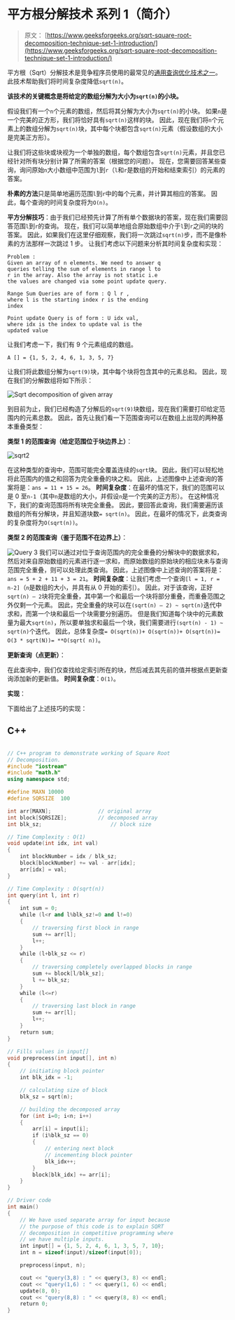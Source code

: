 # 平方根分解技术 系列 1（简介）

> 原文： [https://www.geeksforgeeks.org/sqrt-square-root-decomposition-technique-set-1-introduction/](https://www.geeksforgeeks.org/sqrt-square-root-decomposition-technique-set-1-introduction/)

平方根（Sqrt）分解技术是竞争程序员使用的最常见的[通用查询优化技术之一](https://www.geeksforgeeks.org/range-minimum-query-for-static-array/)。 此技术帮助我们将时间复杂度降低`sqrt(n)`。

**该技术的关键概念是将给定的数组分解为大小为`sqrt(n)`的小块。**

假设我们有一个`n`个元素的数组，然后将其分解为大小为`sqrt(n)`的小块。 如果`n`是一个完美的正方形，我们将恰好具有`sqrt(n)`这样的块。 因此，现在我们将`n`个元素上的数组分解为`sqrt(n)`块，其中每个块都包含`sqrt(n)`元素（假设数组的大小是完美正方形）。

让我们将这些块或块视为一个单独的数组，每个数组包含`sqrt(n)`元素，并且您已经针对所有块分别计算了所需的答案（根据您的问题）。 现在，您需要回答某些查询，询问原始`n`大小数组中范围为`l`到`r`（`l`和`r`是数组的开始和结束索引）的元素的答案。

**朴素的方法**只是简单地遍历范围`l`到`r`中的每个元素，并计算其相应的答案。 因此，每个查询的时间复杂度将为`O(n)`。

**平方分解技巧**：由于我们已经预先计算了所有单个数据块的答案，现在我们需要回答范围`l`到`r`的查询。 现在，我们可以简单地组合原始数组中介于`l`到`r`之间的块的答案。 因此，如果我们在这里仔细观察，我们将一次跳过`sqrt(n)`步，而不是像朴素的方法那样一次跳过 1 步。 让我们考虑以下问题来分析其时间复杂度和实现：

```
Problem :
Given an array of n elements. We need to answer q 
queries telling the sum of elements in range l to 
r in the array. Also the array is not static i.e 
the values are changed via some point update query.

Range Sum Queries are of form : Q l r , 
where l is the starting index r is the ending 
index

Point update Query is of form : U idx val, 
where idx is the index to update val is the 
updated value

```

让我们考虑一下，我们有 9 个元素组成的数组。

`A [] = {1, 5, 2, 4, 6, 1, 3, 5, 7}`

让我们将此数组分解为`sqrt(9)`块，其中每个块将包含其中的元素总和。 因此，现在我们的分解数组将如下所示：

![Sqrt decomposition of given array](img/d32815f3b3217b6e8375939aa068c3a6.png)

到目前为止，我们已经构造了分解后的`sqrt(9)`块数组，现在我们需要打印给定范围内的元素总数。 因此，首先让我们看一下范围查询可以在数组上出现的两种基本重叠类型：

**类型 1 的范围查询（给定范围位于块边界上）**：

![sqrt2](img/a0cd79644bcb1999f8771640f9776bbb.png)

在这种类型的查询中，范围可能完全覆盖连续的`sqrt`块。 因此，我们可以轻松地将此范围内的值之和回答为完全重叠的块之和。
因此，上述图像中上述查询的答案将是：`ans = 11 + 15 = 26`。
**时间复杂度**：在最坏的情况下，我们的范围可以是 0 至`n-1`（其中`n`是数组的大小，并假设`n`是一个完美的正方形）。 在这种情况下，我们的查询范围将所有块完全重叠。 因此，要回答此查询，我们需要遍历该数组的所有分解块，并且知道块数`= sqrt(n)`。 因此，在最坏的情况下，此类查询的复杂度将为`O(sqrt(n))`。

**类型 2 的范围查询（鉴于范围不在边界上）**：

![Query 3](img/8c8b5ef885c503c56be2f988589cf5e8.png)
我们可以通过对位于查询范围内的完全重叠的分解块中的数据求和，然后对来自原始数组的元素进行逐一求和，而原始数组的原始块的相应块未与查询范围完全重叠，则可以处理此类查询。
因此，上述图像中上述查询的答案将是：`ans = 5 + 2 + 11 + 3 = 21`。
**时间复杂度**：让我们考虑一个查询`[l = 1, r = n-2]`（`n`是数组的大小，并具有从 0 开始的索引）。 因此，对于该查询，正好`sqrt(n) – 2`块将完全重叠，其中第一个和最后一个块将部分重叠，而重叠范围之外仅剩一个元素。 因此，完全重叠的块可以在`(sqrt(n) – 2) ~ sqrt(n)`迭代中求和，而第一个块和最后一个块需要分别遍历。 但是我们知道每个块中的元素数量为最大`sqrt(n)`，所以要单独求和最后一个块，我们需要进行`(sqrt(n) - 1) ~ sqrt(n)`个迭代。
因此，总体复杂度`= O(sqrt(n))+ O(sqrt(n))+ O(sqrt(n))= O(3 * sqrt(N))= **O(sqrt( n))`。

**更新查询（点更新）**：

在此查询中，我们仅查找给定索引所在的块，然后减去其先前的值并根据点更新查询添加新的更新值。
**时间复杂度**：`O(1)`。

**实现**：

下面给出了上述技巧的实现：

## C++ 

```cpp

// C++ program to demonstrate working of Square Root 
// Decomposition. 
#include "iostream" 
#include "math.h" 
using namespace std; 

#define MAXN 10000 
#define SQRSIZE  100 

int arr[MAXN];               // original array 
int block[SQRSIZE];          // decomposed array 
int blk_sz;                      // block size 

// Time Complexity : O(1) 
void update(int idx, int val) 
{ 
    int blockNumber = idx / blk_sz; 
    block[blockNumber] += val - arr[idx]; 
    arr[idx] = val; 
} 

// Time Complexity : O(sqrt(n)) 
int query(int l, int r) 
{ 
    int sum = 0; 
    while (l<r and l%blk_sz!=0 and l!=0) 
    { 
        // traversing first block in range 
        sum += arr[l]; 
        l++; 
    } 
    while (l+blk_sz <= r) 
    { 
        // traversing completely overlapped blocks in range 
        sum += block[l/blk_sz]; 
        l += blk_sz; 
    } 
    while (l<=r) 
    { 
        // traversing last block in range 
        sum += arr[l]; 
        l++; 
    } 
    return sum; 
} 

// Fills values in input[] 
void preprocess(int input[], int n) 
{ 
    // initiating block pointer 
    int blk_idx = -1; 

    // calculating size of block 
    blk_sz = sqrt(n); 

    // building the decomposed array 
    for (int i=0; i<n; i++) 
    { 
        arr[i] = input[i]; 
        if (i%blk_sz == 0) 
        { 
            // entering next block 
            // incementing block pointer 
            blk_idx++; 
        } 
        block[blk_idx] += arr[i]; 
    } 
} 

// Driver code 
int main() 
{ 
    // We have used separate array for input because 
    // the purpose of this code is to explain SQRT 
    // decomposition in competitive programming where 
    // we have multiple inputs. 
    int input[] = {1, 5, 2, 4, 6, 1, 3, 5, 7, 10}; 
    int n = sizeof(input)/sizeof(input[0]); 

    preprocess(input, n); 

    cout << "query(3,8) : " << query(3, 8) << endl; 
    cout << "query(1,6) : " << query(1, 6) << endl; 
    update(8, 0); 
    cout << "query(8,8) : " << query(8, 8) << endl; 
    return 0; 
} 

```